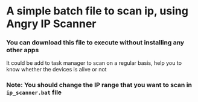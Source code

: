# A simple batch file to scan ip, using Angry IP Scanner
### You can download this file to execute without installing any other apps

It could be add to task manager to scan on a regular basis, help you to know whether the devices is alive or not

### Note: You should change the IP range that you want to scan in `ip_scanner.bat` file
